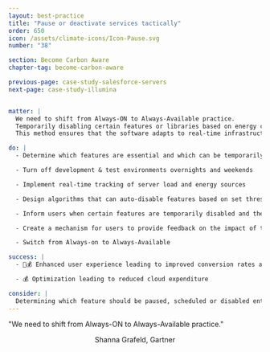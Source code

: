 ```yaml
---
layout: best-practice
title: "Pause or deactivate services tactically"
order: 650
icon: /assets/climate-icons/Icon-Pause.svg
number: "38"

section: Become Carbon Aware
chapter-tag: become-carbon-aware

previous-page: case-study-salesforce-servers
next-page: case-study-illumina


matter: |
  We need to shift from Always-ON to Always-Available practice. 
  Temporarily disabling certain features or libraries based on energy consumption or server load is a strategic approach to software management. We can prioritize operational efficiency and environmental responsibility by reducing demand during peak load times or when energy is sourced from fossil fuels. 
  This method ensures that the software adapts to real-time infrastructural constraints, minimizing ecological impact. This approach can be applied to advertising services, analytics or any third-party integration not vital to the user experience.

do: |
  - Determine which features are essential and which can be temporarily disabled without severely impacting user experience (e.g., during the night or holidays)

  - Turn off development & test environments overnights and weekends

  - Implement real-time tracking of server load and energy sources

  - Design algorithms that can auto-disable features based on set thresholds

  - Inform users when certain features are temporarily disabled and the rationale behind it (see [Promote green user behaviors](promote-green-user-behaviors))

  - Create a mechanism for users to provide feedback on the impact of these decisions on their experience

  - Switch from Always-on to Always-Available

success: |
  - 🧑💰 Enhanced user experience leading to improved conversion rates and overall satisfaction

  - 💰 Optimization leading to reduced cloud expenditure

consider: |
  Determining which feature should be paused, scheduled or disabled entirely requires a strong understanding of your users’ journey. If you don’t feel that it is right for you, you should consider @Set up ultra eco-mode as an alternative. 
---
```


<div class="bigquote">
  <span class="highlight">"We need to shift from Always-ON to Always-Available practice."</span>
</div>

<p style="text-align:center;">Shanna Grafeld, Gartner</p>